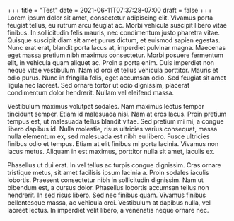+++
title = "Test"
date = 2021-06-11T07:37:28-07:00
draft = false
+++
Lorem ipsum dolor sit amet, consectetur adipiscing elit. Vivamus porta feugiat tellus, eu rutrum arcu feugiat ac. Morbi vehicula suscipit libero vitae finibus. In sollicitudin felis mauris, nec condimentum justo pharetra vitae. Quisque suscipit diam sit amet purus dictum, et euismod sapien egestas. Nunc erat erat, blandit porta lacus at, imperdiet pulvinar magna. Maecenas eget massa pretium nibh maximus consectetur. Morbi posuere fermentum elit, in vehicula quam aliquet ac. Proin a porta enim. Duis imperdiet non neque vitae vestibulum. Nam id orci et tellus vehicula porttitor. Mauris et odio purus. Nunc in fringilla felis, eget accumsan odio. Sed feugiat sit amet ligula nec laoreet. Sed ornare tortor ut odio dignissim, placerat condimentum dolor hendrerit. Nullam vel eleifend massa.

Vestibulum maximus volutpat sodales. Nam maximus lectus tempor tincidunt semper. Etiam id malesuada nisi. Nam at eros lacus. Proin pretium tempus est, ut malesuada tellus blandit vitae. Sed pretium mi mi, a congue libero dapibus id. Nulla molestie, risus ultricies varius consequat, massa nulla elementum ex, sed malesuada est nibh eu libero. Fusce ultricies finibus odio et tempus. Etiam at elit finibus mi porta lacinia. Vivamus non lacus metus. Aliquam in est maximus, porttitor nulla sit amet, iaculis ex.

Phasellus ut dui erat. In vel tellus ac turpis congue dignissim. Cras ornare tristique metus, sit amet facilisis ipsum lacinia a. Proin sodales iaculis lobortis. Praesent consectetur nibh in sollicitudin dignissim. Nam ut bibendum est, a cursus dolor. Phasellus lobortis accumsan tellus non hendrerit. In sed risus libero. Sed nec finibus quam. Vivamus finibus pellentesque massa, ac vehicula orci. Vestibulum at dapibus nulla, vel laoreet lectus. In imperdiet velit libero, a venenatis neque ornare nec.
